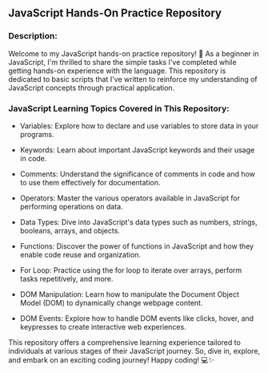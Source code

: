 ## JavaScript Hands-On Practice Repository

### Description:
Welcome to my JavaScript hands-on practice repository! 🎉
As a beginner in JavaScript, I'm thrilled to share the simple tasks I've completed while getting hands-on experience with the language. This repository is dedicated to basic scripts that I've written to reinforce my understanding of JavaScript concepts through practical application.

### JavaScript Learning Topics Covered in This Repository:

* Variables: Explore how to declare and use variables to store data in your programs.

* Keywords: Learn about important JavaScript keywords and their usage in code.

* Comments: Understand the significance of comments in code and how to use them effectively for documentation.

* Operators: Master the various operators available in JavaScript for performing operations on data.

* Data Types: Dive into JavaScript's data types such as numbers, strings, booleans, arrays, and objects.

* Functions: Discover the power of functions in JavaScript and how they enable code reuse and organization.

* For Loop: Practice using the for loop to iterate over arrays, perform tasks repetitively, and more.

* DOM Manipulation: Learn how to manipulate the Document Object Model (DOM) to dynamically change webpage content.

* DOM Events: Explore how to handle DOM events like clicks, hover, and keypresses to create interactive web experiences.

This repository offers a comprehensive learning experience tailored to individuals at various stages of their JavaScript journey.
 So, dive in, explore, and embark on an exciting coding journey! Happy coding! 💻✨
